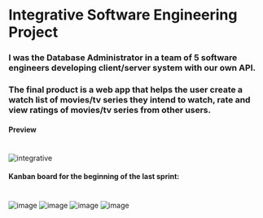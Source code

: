 # Integrative Software Engineering Project
### I was the Database Administrator in a team of 5 software engineers developing client/server system with our own API. 
### The final product is a web app that helps the user create a watch list of movies/tv series they intend to watch, rate and view ratings of movies/tv series from other users.


#### Preview
#
![integrative](https://user-images.githubusercontent.com/75164307/194551794-faebac5b-6065-4626-b2e3-f0d1bfba9944.png)

#### Kanban board for the beginning of the last sprint:
#
![image](https://user-images.githubusercontent.com/75164307/194561290-58a1d142-90ae-4d3c-9127-7a822f524ead.png)
![image](https://user-images.githubusercontent.com/75164307/194561331-ef9c5d04-6156-4a8b-9bf5-4f54c32820d6.png)
![image](https://user-images.githubusercontent.com/75164307/194561347-ae5dda10-7e98-4904-aeaa-af9b01d49ab3.png)
![image](https://user-images.githubusercontent.com/75164307/194561366-6b848e0c-92d2-475a-b0b9-2a35387f70bf.png)
